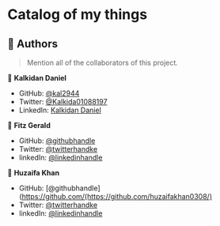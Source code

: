 # Catalog of my things


<!-- AUTHORS -->

## 👥 Authors <a name="authors"></a>

> Mention all of the collaborators of this project.

👤 **Kalkidan Daniel**

- GitHub: [@kal2944](https://github.com/kal2944)
- Twitter: [@Kalkida01088197](https://twitter.com/Kalkida01088197)
- LinkedIn: [Kalkidan Daniel](https://www.linkedin.com/in/kalkidan-daniel-b2a204238/)


👤 **Fitz Gerald**

- GitHub: [@githubhandle](https://github.com/fitz95/)
- Twitter: [@twitterhandke](https://twitter.com/nsonggerald/)
- linkedIn: [@linkedinhandle](https://www.linkedin.com/in/nsong-asoh/)


👤 **Huzaifa Khan**

- GitHub: [@githubhandle](https://github.com/(https://github.com/huzaifakhan0308/)
- Twitter: [@twitterhandke](https://twitter.com/huzaifakhan0308/)
- linkedIn: [@linkedinhandle](https://www.linkedin.com/in/huzaifa-khan-938140256/)

